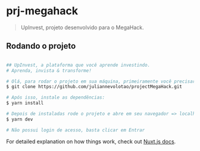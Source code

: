 # prj-megahack

> UpInvest, projeto desenvolvido para o MegaHack.

## Rodando o projeto

``` bash

## UpInvest, a plataforma que você aprende investindo.
# Aprenda, invista & transforme!

# Olá, para rodar o projeto em sua máquina, primeiramente você precisará clonar esse projeto
$ git clone https://github.com/juliannevolotao/projectMegaHack.git

# Após isso, instale as dependências: 
$ yarn install

# Depois de instaladas rode o projeto e abre em seu navegador => localhost:3000
$ yarn dev

# Não possui login de acesso, basta clicar em Entrar


```

For detailed explanation on how things work, check out [Nuxt.js docs](https://nuxtjs.org).
